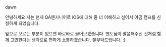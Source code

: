 dawn

안녕하세요 저는 현재 QA엔지니어로 iOS에 대해 좀 더 이해하고 싶어서 야곰 캠프를 신청하게 되었습니다.

앞으로 모르는 부분이 있으면 바로바로 물어보겠습니다. 멘토님이 말씀해주신 것처럼 함께 고민한다는 생각으로 편하게 소통하겠습니다.
잘부탁드립니다. :)
